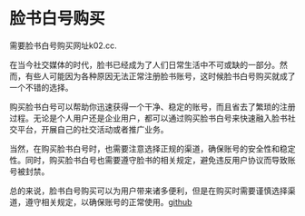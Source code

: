 # 脸书白号购买

需要脸书白号购买网址k02.cc. 

在当今社交媒体的时代，脸书已经成为了人们日常生活中不可或缺的一部分。然而，有些人可能因为各种原因无法正常注册脸书账号，这时候脸书白号购买就成了一个不错的选择。

购买脸书白号可以帮助你迅速获得一个干净、稳定的账号，而且省去了繁琐的注册过程。无论是个人用户还是企业用户，都可以通过购买脸书白号来快速融入脸书社交平台，开展自己的社交活动或者推广业务。

当然，在购买脸书白号时，也需要注意选择正规的渠道，确保账号的安全性和稳定性。同时，购买脸书白号也需要遵守脸书的相关规定，避免违反用户协议而导致账号被封禁。

总的来说，脸书白号购买可以为用户带来诸多便利，但是在购买时需要谨慎选择渠道，遵守相关规定，以确保账号的正常使用。[github](https://github.com)